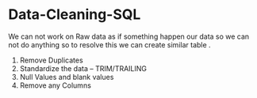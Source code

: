 # Data-Cleaning-SQL

We can not work on Raw data as if something happen our data so we can not do anything so to resolve this we can create similar table .
1.	Remove Duplicates
2.	Standardize the data – TRIM/TRAILING
3.	Null Values and blank values
4.	Remove any Columns
